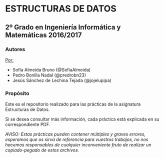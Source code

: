 # ESTRUCTURAS DE DATOS

## 2º Grado en Ingeniería Informática y Matemáticas 2016/2017

### Autores
<u>Por:</u>

- Sofía Almeida Bruno (@SofiaAlmeida)
- Pedro Bonilla Nadal (@predrobn23)
- Jesús Sánchez de Lechina Tejada (@jojelupipa)

### Propósito
Este es el repositorio realizado para las prácticas de la asignatura Estructuras de Datos.

Si se desea consultar más información, cada práctica está explicada en su correspondiente PDF.

_AVISO: Estas prácticas pueden contener múltiples y graves errores, esperamos que os sirva de referencia para vuestros trabajos, no nos hacemos responsables de cualquier inconveniente fruto de realizar un copiado-pegado de estos archivos._
